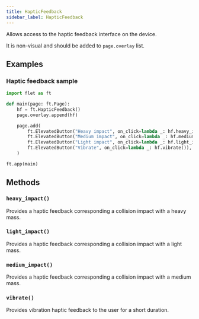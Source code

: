 ```yaml
---
title: HapticFeedback
sidebar_label: HapticFeedback
---
```


Allows access to the haptic feedback interface on the device.

It is non-visual and should be added to `page.overlay` list.

## Examples

### Haptic feedback sample

```python
import flet as ft

def main(page: ft.Page):
    hf = ft.HapticFeedback()
    page.overlay.append(hf)

    page.add(
        ft.ElevatedButton("Heavy impact", on_click=lambda _: hf.heavy_impact()),
        ft.ElevatedButton("Medium impact", on_click=lambda _: hf.medium_impact()),
        ft.ElevatedButton("Light impact", on_click=lambda _: hf.light_impact()),
        ft.ElevatedButton("Vibrate", on_click=lambda _: hf.vibrate()),
    )

ft.app(main)
```

## Methods

### `heavy_impact()`

Provides a haptic feedback corresponding a collision impact with a heavy mass.

### `light_impact()`

Provides a haptic feedback corresponding a collision impact with a light mass.

### `medium_impact()`

Provides a haptic feedback corresponding a collision impact with a medium mass.

### `vibrate()`

Provides vibration haptic feedback to the user for a short duration.